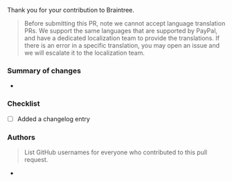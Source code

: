 Thank you for your contribution to Braintree. 

> Before submitting this PR, note we cannot accept language translation PRs. We support the same languages that are supported by PayPal, and have a dedicated localization team to provide the translations. If there is an error in a specific translation, you may open an issue and we will escalate it to the localization team.

### Summary of changes

 - 

 ### Checklist

 - [ ] Added a changelog entry

### Authors
> List GitHub usernames for everyone who contributed to this pull request.

- 
